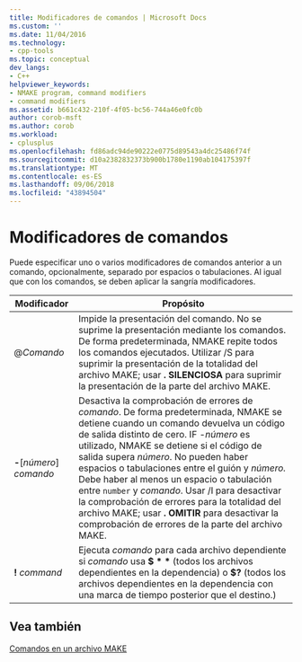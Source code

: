 ```yaml
---
title: Modificadores de comandos | Microsoft Docs
ms.custom: ''
ms.date: 11/04/2016
ms.technology:
- cpp-tools
ms.topic: conceptual
dev_langs:
- C++
helpviewer_keywords:
- NMAKE program, command modifiers
- command modifiers
ms.assetid: b661c432-210f-4f05-bc56-744a46e0fc0b
author: corob-msft
ms.author: corob
ms.workload:
- cplusplus
ms.openlocfilehash: fd86adc94de90222e0775d89543a4dc25486f74f
ms.sourcegitcommit: d10a2382832373b900b1780e1190ab104175397f
ms.translationtype: MT
ms.contentlocale: es-ES
ms.lasthandoff: 09/06/2018
ms.locfileid: "43894504"
---
```

# <a name="command-modifiers"></a>Modificadores de comandos

Puede especificar uno o varios modificadores de comandos anterior a un comando, opcionalmente, separado por espacios o tabulaciones. Al igual que con los comandos, se deben aplicar la sangría modificadores.

|Modificador|Propósito|
|--------------|-------------|
|\@*Comando*|Impide la presentación del comando. No se suprime la presentación mediante los comandos. De forma predeterminada, NMAKE repite todos los comandos ejecutados. Utilizar /S para suprimir la presentación de la totalidad del archivo MAKE; usar **. SILENCIOSA** para suprimir la presentación de la parte del archivo MAKE.|
|**-**\[*número*] *comando*|Desactiva la comprobación de errores de *comando*. De forma predeterminada, NMAKE se detiene cuando un comando devuelva un código de salida distinto de cero. IF -*número* es utilizado, NMAKE se detiene si el código de salida supera *número*. No pueden haber espacios o tabulaciones entre el guión y *número.* Debe haber al menos un espacio o tabulación entre `number` y *comando*. Usar /I para desactivar la comprobación de errores para la totalidad del archivo MAKE; usar **. OMITIR** para desactivar la comprobación de errores de la parte del archivo MAKE.|
|**!** *command*|Ejecuta *comando* para cada archivo dependiente si *comando* usa <strong>$ \* \*</strong> (todos los archivos dependientes en la dependencia) o **$?** (todos los archivos dependientes en la dependencia con una marca de tiempo posterior que el destino.)|

## <a name="see-also"></a>Vea también

[Comandos en un archivo MAKE](../build/commands-in-a-makefile.md)
